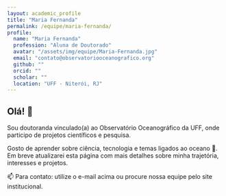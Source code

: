 ```yaml
---
layout: academic_profile
title: "Maria Fernanda"
permalink: /equipe/maria-fernanda/
profile:
  name: "Maria Fernanda"
  profession: "Aluna de Doutorado"
  avatar: "/assets/img/equipe/Maria-Fernanda.jpg"
  email: "contato@observatoriooceanografico.org"
  github: ""
  orcid: ""
  scholar: ""
  location: "UFF - Niterói, RJ"
---
```


## Olá! 👋

Sou doutoranda vinculado(a) ao Observatório Oceanográfico da UFF, onde participo de projetos científicos e pesquisa.

Gosto de aprender sobre ciência, tecnologia e temas ligados ao oceano 🌊. Em breve atualizarei esta página com mais detalhes sobre minha trajetória, interesses e projetos.

📫 Para contato: utilize o e-mail acima ou procure nossa equipe pelo site institucional.

